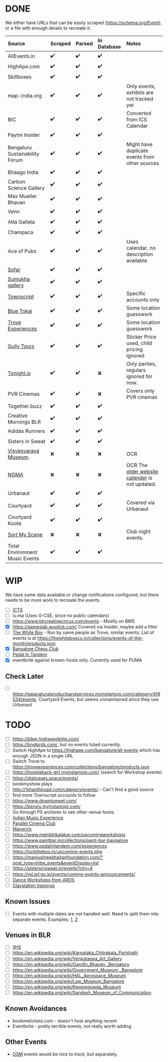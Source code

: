 # DONE

We either have URLs that can be easily scraped (https://schema.org/Event), or a file with enough details to recreate it.

| Source                         | Scraped | Parsed | In Database | Notes                                                                                                     |
|:-------------------------------|:--------|:-------|:------------|:----------------------------------------------------------------------------------------------------------|
| AllEvents.in                   | ✔️      | ✔️     | ✔️          |
| HighApe.com                    | ✔️      | ✔️     | ✔️          |
| Skillboxes                     | ✔️      | ✔️     | ✔️          |
| map-india.org                  | ✔️      | ✔️     | ✔️          | Only events, exhibits are not tracked yet
| BIC                            | ✔️      | ✔️     | ✔️          | Converted from ICS Calendar                                                                               |
| Paytm Insider                  | ✔️      | ✔️     | ✔️          |
| Bengaluru Sustainability Forum | ✔️      | ✔️     | ✔️          | Might have duplicate events from other sources
| Bhaago India                   | ✔️      | ✔️     | ✔️          |                                                                                                           |
| Carbon Science Gallery         | ✔️      | ✔️     | ✔️           |                                                                                                           |
| Max Mueller Bhavan             | ✔️      | ✔️     | ✔️          |                                                                                                           |
| Venn                           | ✔️      | ✔️     | ✔️           |                                                                                                           |
| Atta Gallata                   | ✔️      | ✔️     | ✔️           |                                                                                                           |
| Champaca                       | ✔️      | ✔️     | ✔️           |                                                                                                           |
| Ace of Pubs                    | ✔️      | ✔️     | ✔️           | Uses calendar, no description available
| [Sofar][sofar]                 | ✔️      | ✔️     | ✔️          |                                                                                                           |
| [Sumukha gallery][sumukha]     | ✔️      | ✔️     | ✔️          | 
| [Townscript][ts]			     | ✔️      | ✔️     | ✔️          | Specific accounts only
| [Blue Tokai][bt]			     | ✔️      | ✔️     | ✔️          | Some location guesswork
| [Trove Experiences][trove]     | ✔️      | ✔️     | ✔️          | Some location guesswork
| [Gully Tours][gt]			     | ✔️      | ✔️     | ✔️          |  Sticker Price used, child pricing ignored
| [Tonight.is][tonight]          | ✔️      | ✔️     | ❌          | Only parties, regulars ignored for now.
| PVR Cinemas                    | ✔️      | ✔️     | ❌          | Covers only PVR cinemas
| Together.buzz                  | ✔️      | ✔️     | ✔️          | 
| Creative Mornings BLR          | ✔️      | ✔️     | ✔️          | 
| Adidas Runners                 | ✔️      | ✔️     | ✔️          | 
| Sisters in Sweat               | ✔️      | ✔️     | ✔️          
| [Visvesvaraya Museum][vism].   | ❌      | ❌     | ❌          | OCR                                                                                                       |
| [NGMA][ngma]                   | ❌      | ❌     | ❌          | OCR The [older website calender](http://www.ngmaindia.gov.in/ngma_bangaluru_calendar.asp) is not updated. |
| Urbanaut                       | ✔️      | ✔️     | ✔️          | 
| Courtyard                      | ✔️      | ✔️     | ✔️          | Covered via Urbanaut
| Courtyard Koota                | ✔️      | ✔️     | ✔️          |
| [Sort My Scene][sms]           | ❌      | ❌     | ❌ | Club night events.
| Total Environment Music Events | ✔️      | ✔️     | ✔️          |

# WIP

We have some data available or change notifications configured, but there needs to be more work to recreate the events.

- [ ] [ICTS](https://www.icts.res.in/current-and-upcoming-events)
- [ ] lu.ma (Uses G-CSE, since no public calendars)
- [ ] https://www.blrcreativecircus.com/events - Mostly on BMS
- [x] https://gameslab.wootick.com/ Covered via Insider, maybe add a filter
- [ ] [The White Box](https://thewhiteboxco.in/) - Run by same people as Trove, similar events.
      List of events is at https://thewhiteboxco.in/collections/events-of-the-month/products.json
- [x] [Bangalore Chess Club](https://bangalorechessclub.in/index.html#events_section)
- [ ] [Pedal In Tandem](https://www.pedalintandem.com/experiences)
- [x] eventbrite against known-hosts only. Currently used for PUMA

## Check Later
- [ ] https://gaianaturalproductsandservices.myinstamojo.com/category/419534/events. Courtyard Events, but seems unmaintained since they use Urbanaut

# TODO
- [ ] https://biker.highwaydelite.com/
- [ ] https://bngbirds.com/, but no events listed currently.
- [ ] Switch HighApe to https://highape.com/bangalore/all-events which has enough JSON in a single URL
- [ ] Switch Trove to https://troveexperiences.com/collections/bangalore/products.json
- [ ] https://hooplaback-girl.myinstamojo.com/ (search for Workshop events)
- [ ] https://dialogues.space/events/
- [ ] bookmyshow plays
- [ ] http://1shanthiroad.com/category/events/ - Can't find a good source
- [ ] find more Townscript accounts to follow
- [ ] https://www.downtomeet.com/
- [ ] https://beruru.myinstamojo.com/
- [ ] Go through PS archives to see other venue hosts.
- [ ] [Indian Music Experience](https://indianmusicexperience.org/events/)
- [ ] [Parallel Cinema Club](https://www.theparallelcinema.club/events)
- [ ] [Maverick](https://www.maverickandfarmer.com/)
- [ ] https://www.meinbhikalakar.com/upcomingworkshops
- [ ] https://www.paintbar.in/collections/paint-bar-bangalore
- [ ] https://www.pedalintandem.com/experiences
- [ ] https://lockthebox.in/upcoming-events.php
- [ ] https://manjushreekhaitanfoundation.com/?post_type=tribe_events&eventDisplay=list
- [ ] https://sistersinsweat.in/events?city=4
- [ ] https://nd.jpf.go.jp/events/coming-events-announcements/
- [ ] [Dance Workshops from ARDS](https://www.ardsindia.co.in/studio-classes)
- [ ] [Claystation trainings](https://claystation.in/classes/)

## Known Issues

- [ ] Events with multiple dates are not handled well. Need to split them into separate events. Examples: 
	[1](https://allevents.in/bangalore/80004382397903), [2](https://insider.in/private-clay-dates-create-pottery-with-loved-ones-jun19-2023/event)

## Venues in BLR
- [ ] [IIHS](https://iihs.co.in/iihs-events/)
- [ ] https://en.wikipedia.org/wiki/Karnataka_Chitrakala_Parishath
- [ ] https://en.wikipedia.org/wiki/Venkatappa_Art_Gallery
- [ ] https://en.wikipedia.org/wiki/Gandhi_Bhavan,_Bengaluru
- [ ] https://en.wikipedia.org/wiki/Government_Museum,_Bangalore
- [ ] https://en.wikipedia.org/wiki/HAL_Aerospace_Museum
- [ ] https://en.wikipedia.org/wiki/Law_Museum_Bangalore
- [ ] https://en.wikipedia.org/wiki/Kempegowda_Museum
- [ ] https://en.wikipedia.org/wiki/Sandesh_Museum_of_Communication

## Known Avoidances
- bookmetickets.com - doesn't host anything recent
- Eventbrite - pretty terrible events, not really worth adding

## Other Events

- [OSM](https://osmcal.org/?in=India) events would be nice to track, but separately.

[vism]: https://www.vismuseum.gov.in/special_events/upcoming-events-2/
[sofar]: https://www.sofarsounds.com/cities/bangalore
[sumukha]: https://sumukha.com
[ts]: https://www.townscript.com/
[bt]: https://bluetokaicoffee.com/pages/events-new
[gt]: https://www.gully.tours/tours
[tonight]: https://tonight.is
[trove]: https://troveexperiences.com/
[ngma]: https://sites.google.com/view/ngmaindia/events
[sms]: https://sortmyscene.com/events?tab=events&city=Bengaluru
